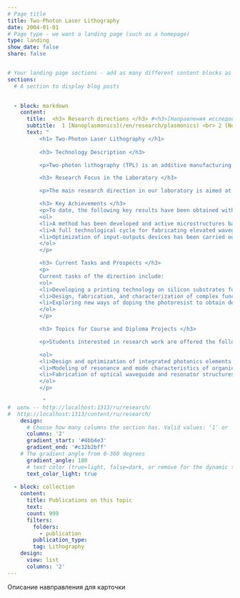 ```yaml
---
# Page title
title: Two-Photon Laser Lithography
date: 2004-01-01
# Page type - we want a landing page (such as a homepage)
type: landing
show_date: false
share: false


# Your landing page sections - add as many different content blocks as you like
sections:
  # A section to display blog posts

    
  - block: markdown
    content:
      title:  <h3> Research directions </h3> #<h3>[Направления исследований](/ru/research) </h3>
      subtitle:  1 [Nanoplasmonics](/en/research/plasmonics) <br> 2 [Nonlinear Optical Microscopy](/en/research/nlmicroscopy) <br> 3 Two-Photon Laser Lithography <br> 4 [Magneto-Optics](/en/research/magnetooptics) 
      text: "
          <h1> Two-Photon Laser Lithography </h1> 
            
          <h3> Technology Description </h3>

          <p>Two-photon lithography (TPL) is an additive manufacturing method (laser 3D printing) that makes it possible to fabricate three-dimensional micro- and nanoscale structures with complex geometry. The method is based on the nonlinear optical effect of two-photon absorption, which initiates photopolymerization: the initially liquid photoresist solidifies strictly in the focal region of pulsed laser radiation. Subsequent movement of the focus within the material allows layer-by-layer formation of the desired structure. The key advantages of TPL — high spatial resolution (down to 100 nm), the ability to create complex 3D structures, and the functionalization of structures by doping the photoresist — make it a powerful tool for creating integrated photonic devices.</p>

          <h3> Research Focus in the Laboratory </h3>

          <p>The main research direction in our laboratory is aimed at the design, numerical modeling, and experimental fabrication of micro-optical devices for modern optical circuits and fundamental research. The work is carried out on a custom-built lithography setup with original software. This approach provides full control over the printing process and offers flexibility to modify the system for non-standard tasks, different types of substrates, and photoresists.</p>

          <h3> Key Achievements </h3>
          <p>To date, the following key results have been obtained within this area:
          <ol>
          <li>A method has been developed and active microstructures based on polymer doped with laser dye have been fabricated.</li>
          <li>A full technological cycle for fabricating elevated waveguides above the substrate, including input-output radiation devices, has been implemented.</li>
          <li>Optimization of input-outputs devices has been carried out through the use of second-order surfaces, which has improved coupling efficiency.</li>
          </ol>
          </p>

          <h3> Current Tasks and Prospects </h3>
          <p>
          Current tasks of the direction include:
          <ol>
          <li>Developing a printing technology on silicon substrates for direct integration of polymer microstructures with semiconductor photonic chips.</li>
          <li>Design, fabrication, and characterization of complex functional devices based on developed basic elements.</li>
          <li>Exploring new ways of doping the photoresist to obtain devices with special properties.</li>
          </ol>
          </p>

          <h3> Topics for Course and Diploma Projects </h3>

          <p>Students interested in research work are offered the following tasks:

          <ol>
          <li>Design and optimization of integrated photonics elements (waveguides, resonators, splitters) for two-photon lithography using the FDTD (Finite-Difference Time-Domain) method.</li>
          <li>Modeling of resonance and mode characteristics of organic resonator structures of various geometries.</li>
          <li>Fabrication of optical waveguide and resonator structures by TPL and subsequent study of their optical properties.</li>
          </ol>
          </p>

           "
#  цель -- http://localhost:1313/ru/research/
#  http://localhost:1313/content/ru/research/                                
    design:
      # Choose how many columns the section has. Valid values: '1' or '2'.
      columns: '2'
      gradient_start: '#4bb4e3'
      gradient_end: '#c32b2bff'
    # The gradient angle from 0-360 degrees
      gradient_angle: 180
      # text color (true=light, false=dark, or remove for the dynamic theme color).
      text_color_light: true
    
  - block: collection
    content:
      title: Publications on this topic
      text: 
      count: 999
      filters:
        folders:
          - publication
        publication_type: 
        tag: Lithography
    design:
      view: list
      columns: '2'
---
```

Описание навправления для карточки


<!-- 
 1 [Наноплазмоника](/en/research/plasmonics) <br> 2 [Метаматериалы и фотонные кристаллы](/en/research/metamaterials) <br> 3 [Нелинейная микроскопия](/ru/research/nlmicroscopy) <br> 4 Двухфотонная лазерная литография <br> 5 [Магнитооптика](/en/research/magnetooptics)  -->